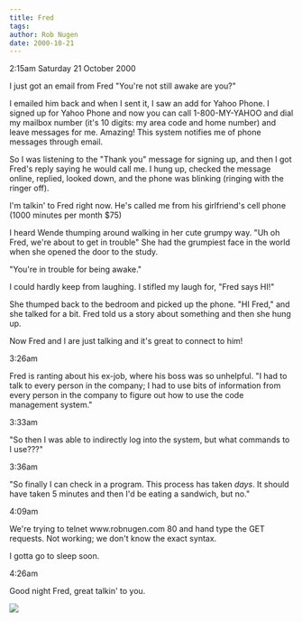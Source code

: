 ```yaml
---
title: Fred
tags: 
author: Rob Nugen
date: 2000-10-21
---
```


<p class=date>2:15am Saturday 21 October 2000</p>

<p>I just got an email from Fred "You're not still
awake are you?"

<p>I emailed him back and when I sent it, I saw an add
for Yahoo Phone.  I signed up for Yahoo Phone and now
you can call 1-800-MY-YAHOO and dial my mailbox number
(it's 10 digits: my area code and home number) and
leave messages for me.  Amazing!  This system notifies
me of phone messages through email.

<p>So I was listening to the "Thank you" message for
signing up, and then I got Fred's reply saying he
would call me.  I hung up, checked the message online,
replied, looked down, and the phone was blinking
(ringing with the ringer off).

<p>I'm talkin' to Fred right now.  He's called me from
his girlfriend's cell phone (1000 minutes per month
$75)

<p>I heard Wende thumping around walking in her cute
grumpy way.  "Uh oh Fred, we're about to get in
trouble"  She had the grumpiest face in the world when
she opened the door to the study.

<p>"You're in trouble for being awake."

<p>I could hardly keep from laughing.  I stifled my
laugh for, "Fred says HI!"

<p>She thumped back to the bedroom and picked up the
phone. "HI Fred,"  and she talked for a bit.  Fred
told us a story about something and then she hung up.

<p>Now Fred and I are just talking and it's great to
connect to him!

<p class=date>3:26am

<p>Fred is ranting about his ex-job, where his boss
was so unhelpful.  "I had to talk to every person in
the company; I had to use bits of information from
every person in the company to figure out how to use
the code management system."

<p class=date>3:33am 

<p>"So then I was able to indirectly log into the
system, but what commands to I use???"

<p class=date>3:36am

<p>"So finally I can check in a program.  This process
has taken <em>days</em>.  It should have taken 5
minutes and then I'd be eating a sandwich, but no."

<p class=date>4:09am 

<p>We're trying to telnet www.robnugen.com 80 and hand
type the GET requests.  Not working; we don't know the
exact syntax.

<p>I gotta go to sleep soon.

<p class=date>4:26am

<p>Good night Fred, great talkin' to you.

<p><img src="/images/rob/wL-ROB.gif">
